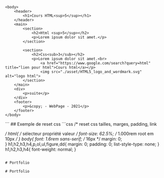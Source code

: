 
<!DOCTYPE html>
<html lang="fr" dir="ltr">
    <head>
        <meta charset="UTF-8">
        <meta name="description" content="cours html et css...">
        <meta name="viewport" content="width=device-width, initial-scale=1.0">
        <title>Cours html</title>
        <link rel="icon" type="image/png" href="./">
        <link rel="stylesheet" type="text/css" href="./css/style.css">
    </head>

    <body>
        <header>
            <h1>Cours HTML<sup>5</sup></h1>
        </header>
        <main>
            <section>
                <h2>Html <sup>5</sup></h2>
                <p>Lorem ipsum dolor sit amet.</p>
            </section>

            <section>
                <h2>Css<sub>3</sub></h2>
                <p>Lorem ipsum dolor sit amet.<br>
                    <a href="https://www.google.com/search?query=html" title="lien pour html">Cours html</a></p>
                    <img src="./asset/HTML5_logo_and_wordmark.svg" alt="logo html">
            </section>
        </main>
        <div>
            <p>suite</p>
        </div>
        <footer>
            <p>&copy; - WebPage - 2021</p>
        </footer>
    </body>

</html>
```
## Exemple de reset css
```css
    /* 
reset css
tailles, marges, padding, link

*/
html{ /* sélecteur propriété valeur */
    font-size: 62.5%;  /* 1.000rem root em 10px */
}
body{
    font: 1.6rem sans-serif; /* 16px */
    margin: 0;  
}
h1,h2,h3,h4,p,ol,ul,figure,dd{
    margin: 0;
    padding: 0;
    list-style-type: none;
}
h1,h2,h3,h4{
    font-weight: normal;
}
```#   P o r t f o l i o  
 #   P o r t f o l i o  
 #   P o r t f o l i o  
 
